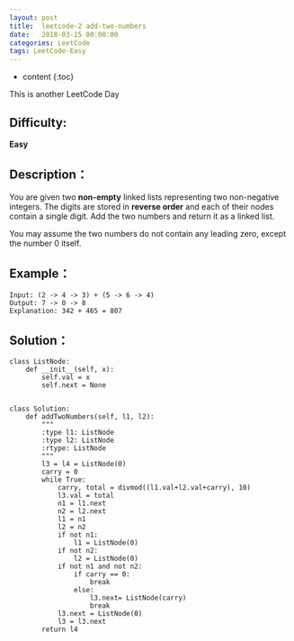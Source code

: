 ```yaml
---
layout: post
title:  leetcode-2 add-two-numbers
date:   2018-03-15 00:00:00
categories: LeetCode
tags: LeetCode-Easy
---
```


* content
{:toc}

This is another LeetCode Day

## Difficulty:

**Easy**

## Description：

You are given two **non-empty** linked lists representing two non-negative integers. The digits are stored in **reverse order** and each of their nodes contain a single digit. Add the two numbers and return it as a linked list.

You may assume the two numbers do not contain any leading zero, except the number 0 itself.

## Example：

```
Input: (2 -> 4 -> 3) + (5 -> 6 -> 4)
Output: 7 -> 0 -> 8
Explanation: 342 + 465 = 807
```

## Solution：

```
class ListNode:
    def __init__(self, x):
        self.val = x
        self.next = None


class Solution:
    def addTwoNumbers(self, l1, l2):
        """
        :type l1: ListNode
        :type l2: ListNode
        :rtype: ListNode
        """
        l3 = l4 = ListNode(0)
        carry = 0
        while True:
            carry, total = divmod((l1.val+l2.val+carry), 10)
            l3.val = total
            n1 = l1.next
            n2 = l2.next
            l1 = n1
            l2 = n2
            if not n1:
                l1 = ListNode(0)
            if not n2:
                l2 = ListNode(0)
            if not n1 and not n2:
                if carry == 0:
                    break
                else:
                    l3.next= ListNode(carry)
                    break
            l3.next = ListNode(0)
            l3 = l3.next
        return l4
```